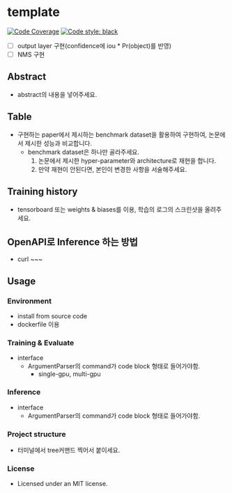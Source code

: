 # template

[![Code Coverage](https://codecov.io/gh/HephaestusProject/template/branch/master/graph/badge.svg)](https://codecov.io/gh/HephaestusProject/template)
[![Code style: black](https://img.shields.io/badge/code%20style-black-000000.svg)](https://github.com/psf/black)

- [ ] output layer 구현(confidence에 iou * Pr(object)를 반영)
- [ ] NMS 구현

## Abstract

* abstract의 내용을 넣어주세요.

## Table

* 구현하는 paper에서 제시하는 benchmark dataset을 활용하여 구현하여, 논문에서 제시한 성능과 비교합니다.
  + benchmark dataset은 하나만 골라주세요.
    1. 논문에서 제시한 hyper-parameter와 architecture로 재현을 합니다.
    2. 만약 재현이 안된다면, 본인이 변경한 사항을 서술해주세요.

## Training history

* tensorboard 또는 weights & biases를 이용, 학습의 로그의 스크린샷을 올려주세요.

## OpenAPI로 Inference 하는 방법

* curl ~~~

## Usage

### Environment

* install from source code
* dockerfile 이용

### Training & Evaluate

* interface
  + ArgumentParser의 command가 code block 형태로 들어가야함.
    - single-gpu, multi-gpu

### Inference

* interface
  + ArgumentParser의 command가 code block 형태로 들어가야함.

### Project structure

* 터미널에서 tree커맨드 찍어서 붙이세요.

### License

* Licensed under an MIT license.

